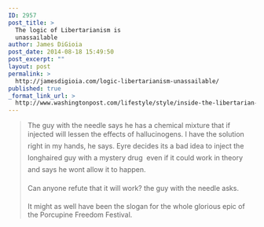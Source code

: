 ```yaml
---
ID: 2957
post_title: >
  The logic of Libertarianism is
  unassailable
author: James DiGioia
post_date: 2014-08-18 15:49:50
post_excerpt: ""
layout: post
permalink: >
  http://jamesdigioia.com/logic-libertarianism-unassailable/
published: true
_format_link_url: >
  http://www.washingtonpost.com/lifestyle/style/inside-the-libertarian-version-of-burning-man-guns-booze-and-bitcoin/2014/07/01/74d9d996-ffcf-11e3-b8ff-89afd3fad6bd_story.html
---
```

> The guy with the needle says he has a chemical mixture that if injected will lessen the effects of hallucinogens. I have the solution right in my hands, he says. Eyre decides its a bad idea to inject the longhaired guy with a mystery drug  even if it could work in theory  and says he wont allow it to happen.
> 
> Can anyone refute that it will work? the guy with the needle asks.
> 
> It might as well have been the slogan for the whole glorious epic of the Porcupine Freedom Festival.